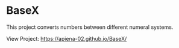 # BaseX

This project converts numbers between different numeral systems. 

View Project: https://apiena-02.github.io/BaseX/
